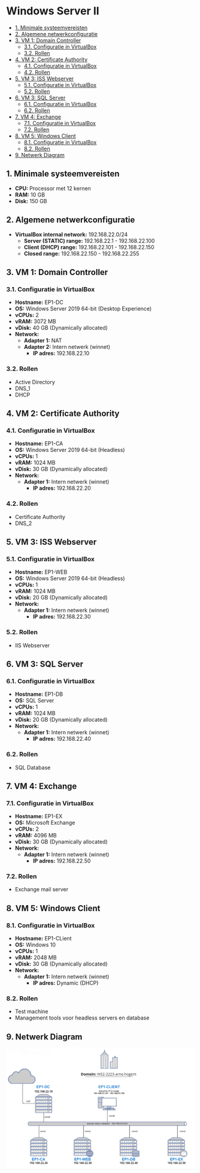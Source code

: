 # Windows Server II <!-- omit in toc -->

- [1. Minimale systeemvereisten](#1-minimale-systeemvereisten)
- [2. Algemene netwerkconfiguratie](#2-algemene-netwerkconfiguratie)
- [3. VM 1: Domain Controller](#3-vm-1-domain-controller)
  - [3.1. Configuratie in VirtualBox](#31-configuratie-in-virtualbox)
  - [3.2. Rollen](#32-rollen)
- [4. VM 2: Certificate Authority](#4-vm-2-certificate-authority)
  - [4.1. Configuratie in VirtualBox](#41-configuratie-in-virtualbox)
  - [4.2. Rollen](#42-rollen)
- [5. VM 3: ISS Webserver](#5-vm-3-iss-webserver)
  - [5.1. Configuratie in VirtualBox](#51-configuratie-in-virtualbox)
  - [5.2. Rollen](#52-rollen)
- [6. VM 3: SQL Server](#6-vm-3-sql-server)
  - [6.1. Configuratie in VirtualBox](#61-configuratie-in-virtualbox)
  - [6.2. Rollen](#62-rollen)
- [7. VM 4: Exchange](#7-vm-4-exchange)
  - [7.1. Configuratie in VirtualBox](#71-configuratie-in-virtualbox)
  - [7.2. Rollen](#72-rollen)
- [8. VM 5: Windows Client](#8-vm-5-windows-client)
  - [8.1. Configuratie in VirtualBox](#81-configuratie-in-virtualbox)
  - [8.2. Rollen](#82-rollen)
- [9. Netwerk Diagram](#9-netwerk-diagram)

<div style="page-break-after: always;"></div>

## 1. Minimale systeemvereisten
  - **CPU:** Processor met 12 kernen
  - **RAM:** 10 GB
  - **Disk:** 150 GB

## 2. Algemene netwerkconfiguratie

- **VirtualBox internal network:** 192.168.22.0/24
  - **Server (STATIC) range:** 192.168.22.1 - 192.168.22.100
  - **Client (DHCP) range:** 192.168.22.101 - 192.168.22.150
  - **Closed range:** 192.168.22.150 - 192.168.22.255

## 3. VM 1: Domain Controller

### 3.1. Configuratie in VirtualBox

- **Hostname:** EP1-DC
- **OS:** Windows Server 2019 64-bit (Desktop Experience)
- **vCPUs:** 2
- **vRAM:** 3072 MB
- **vDisk:** 40 GB (Dynamically allocated)
- **Network:**
  - **Adapter 1:** NAT
  - **Adapter 2:** Intern netwerk (winnet)
    - **IP adres:** 192.168.22.10

### 3.2. Rollen

- Active Directory
- DNS_1
- DHCP

## 4. VM 2: Certificate Authority

### 4.1. Configuratie in VirtualBox

- **Hostname:** EP1-CA
- **OS:** Windows Server 2019 64-bit (Headless)
- **vCPUs:** 1
- **vRAM:** 1024 MB
- **vDisk:** 30 GB (Dynamically allocated)
- **Network:**
  - **Adapter 1:** Intern netwerk (winnet)
    - **IP adres:** 192.168.22.20

<div style="page-break-after: always;"></div>

### 4.2. Rollen

- Certificate Authority
- DNS_2

## 5. VM 3: ISS Webserver

### 5.1. Configuratie in VirtualBox

- **Hostname:** EP1-WEB
- **OS:** Windows Server 2019 64-bit (Headless)
- **vCPUs:** 1
- **vRAM:** 1024 MB
- **vDisk:** 20 GB (Dynamically allocated)
- **Network:**
  - **Adapter 1:** Intern netwerk (winnet)
    - **IP adres:** 192.168.22.30

### 5.2. Rollen

- IIS Webserver

## 6. VM 3: SQL Server

### 6.1. Configuratie in VirtualBox

- **Hostname:** EP1-DB
- **OS:** SQL Server
- **vCPUs:** 1
- **vRAM:** 1024 MB
- **vDisk:** 20 GB (Dynamically allocated)
- **Network:**
  - **Adapter 1:** Intern netwerk (winnet)
    - **IP adres:** 192.168.22.40

### 6.2. Rollen

- SQL Database

<div style="page-break-after: always;"></div>

## 7. VM 4: Exchange

### 7.1. Configuratie in VirtualBox

- **Hostname:** EP1-EX
- **OS:** Microsoft Exchange
- **vCPUs:** 2
- **vRAM:** 4096 MB
- **vDisk:** 30 GB (Dynamically allocated)
- **Network:**
  - **Adapter 1:** Intern netwerk (winnet)
    - **IP adres:** 192.168.22.50

### 7.2. Rollen

  - Exchange mail server

<!--<div style="page-break-after: always;"></div>-->
## 8. VM 5: Windows Client

### 8.1. Configuratie in VirtualBox

- **Hostname:** EP1-CLient
- **OS:** Windows 10
- **vCPUs:** 1
- **vRAM:** 2048 MB
- **vDisk:** 30 GB (Dynamically allocated)
- **Network:**
  - **Adapter 1:** Intern netwerk (winnet)
    - **IP adres:** Dynamic (DHCP)

### 8.2. Rollen

  - Test machine
  - Management tools voor headless servers en database

<div style="page-break-after: always;"></div>

## 9. Netwerk Diagram

![diagram](img/Diagrams/EP1_Diagram.png)
